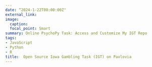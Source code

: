 ```yaml
---
date: “2024-1-22T00:00:00Z"
external_link:
image:
  caption:
  focal_point: Smart
summary: Online PsychoPy Task: Access and Customize My IGT Repo
tags:
- JavaScript
- Python
- R
title:  Open Source Iowa Gambling Task (IGT) on Pavlovia
---
```


